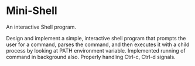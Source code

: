 # Mini-Shell
An interactive Shell program.


Design and implement a simple, interactive shell program that prompts the user for a command, parses the command, and then executes it with a child process by looking at PATH environment variable. 
Implemented running of command in background also. Properly handling Ctrl-c, Ctrl-d signals.
